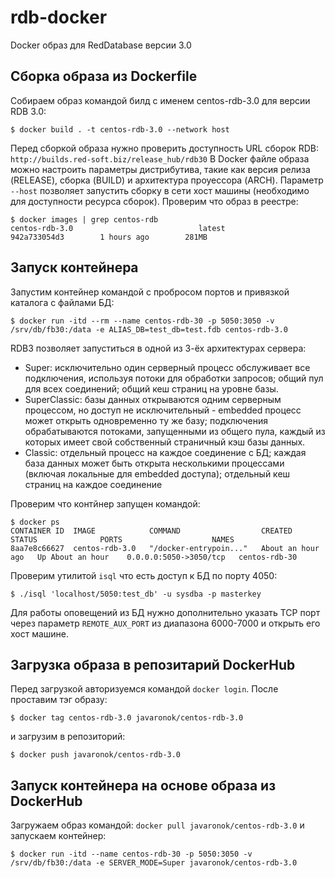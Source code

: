rdb-docker
===============

Docker образ для RedDatabase версии 3.0

Сборка образа из Dockerfile
------------

Собираем образ командой билд с именем centos-rdb-3.0 для версии RDB 3.0:
```
$ docker build . -t centos-rdb-3.0 --network host
```
Перед сборкой образа нужно проверить доступность URL сборок RDB: `http://builds.red-soft.biz/release_hub/rdb30`
В Docker файле образа можно настроить параметры дистрибутива, такие как версия релиза (RELEASE), сборка (BUILD) и архитектура проуессора (ARCH).
Параметр `--host` позволяет запустить сборку в сети хост машины (необходимо для доступности ресурса сборок).
Проверим что образ в реестре:
```
$ docker images | grep centos-rdb
centos-rdb-3.0                            latest              942a733054d3        1 hours ago        281MB
```

Запуск контейнерa
--------------

Запустим контейнер командой с пробросом портов и привязкой каталога с файлами БД:
```
$ docker run -itd --rm --name centos-rdb-30 -p 5050:3050 -v /srv/db/fb30:/data -e ALIAS_DB=test_db=test.fdb centos-rdb-3.0
```
RDB3 позволяет запуститься в одной из 3-ёх архитектурах сервера:

- Super: исключительно один серверный процесс обслуживает все подключения, используя потоки для обработки запросов; общий пул для всех соединений; общий кеш страниц на уровне базы.
- SuperСlassic: базы данных открываются одним серверным процессом, но доступ не исключительный - embedded процесс может открыть одновременно ту же базу; подключения обрабатываются потоками, запущенными из общего пула, каждый из которых имеет свой собственный страничный кэш базы данных.
- Classic: отдельный процесс на каждое соединение с БД; каждая база данных может быть открыта несколькими процессами (включая локальные для embedded доступа); отдельный кеш страниц на каждое соединение

Проверим что контйнер запущен командой:
```
$ docker ps
CONTAINER ID  IMAGE            COMMAND                  CREATED             STATUS              PORTS                    NAMES
8aa7e8c66627  centos-rdb-3.0   "/docker-entrypoin..."   About an hour ago   Up About an hour    0.0.0.0:5050->3050/tcp   centos-rdb-30
``` 
Проверим утилитой `isql` что есть доступ к БД по порту 4050:
```
$ ./isql 'localhost/5050:test_db' -u sysdba -p masterkey
```

Для работы оповещений из БД нужно дополнительно указать TCP порт через параметр `REMOTE_AUX_PORT` из диапазона 6000-7000 и открыть его хост машине. 

Загрузка образа в репозитарий DockerHub
--------------------------------------

Перед загрузкой авторизуемся командой `docker login`.
После проставим тэг образу:
```
$ docker tag centos-rdb-3.0 javaronok/centos-rdb-3.0
```
и загрузим в репозиторий:
``` 
$ docker push javaronok/centos-rdb-3.0
```

Запуск контейнера на основе образа из DockerHub
------------------------------------

Загружаем образ командой: `docker pull javaronok/centos-rdb-3.0`
и запускаем контейнер:
```
$ docker run -itd --name centos-rdb-30 -p 5050:3050 -v /srv/db/fb30:/data -e SERVER_MODE=Super javaronok/centos-rdb-3.0
```
